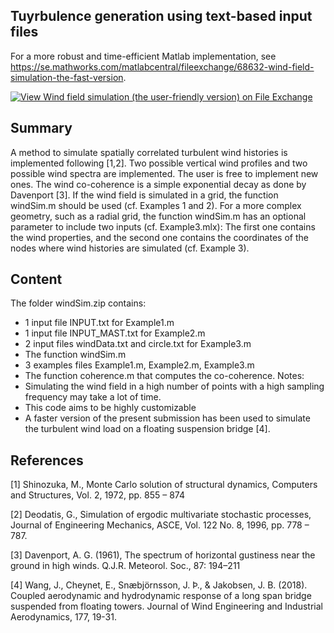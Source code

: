 ## Tuyrbulence generation using text-based input files

For a more robust and time-efficient Matlab implementation, see https://se.mathworks.com/matlabcentral/fileexchange/68632-wind-field-simulation-the-fast-version.

[![View Wind field simulation (the user-friendly version) on File Exchange](https://www.mathworks.com/matlabcentral/images/matlab-file-exchange.svg)](https://se.mathworks.com/matlabcentral/fileexchange/50041-wind-field-simulation-the-user-friendly-version)

## Summary

A method to simulate spatially correlated turbulent wind histories is implemented following [1,2]. 
Two possible vertical wind profiles and two possible wind spectra are implemented. The user is free to implement new ones. The wind co-coherence is a simple exponential decay as done by Davenport [3]. If the wind field is simulated in a grid, the function windSim.m should be used (cf. Examples 1 and 2). For a more complex geometry, such as a radial grid, the function windSim.m has an optional parameter to include two inputs (cf. Example3.mlx): The first one contains the wind properties, and the second one contains the coordinates of the nodes where wind histories are simulated (cf. Example 3).

## Content

The folder windSim.zip contains:
-	1 input file INPUT.txt for Example1.m
-	1 input file INPUT_MAST.txt for Example2.m
-	2 input files windData.txt and circle.txt for Example3.m
-	The function windSim.m
-	3 examples files Example1.m, Example2.m, Example3.m
-	The function coherence.m that computes the co-coherence.
Notes:
-	Simulating the wind field in a high number of points with a high sampling frequency may take a lot of time. 
-	This code aims to be highly customizable 
-	A faster version of the present submission has been used to simulate the turbulent wind load on a floating suspension bridge [4]. 

## References

[1] Shinozuka, M., Monte Carlo solution of structural dynamics, Computers and Structures, Vol. 2, 1972, pp. 855 – 874 

[2] Deodatis, G., Simulation of ergodic multivariate stochastic processes, Journal of Engineering Mechanics, ASCE, Vol. 122 No. 8, 1996, pp. 778 – 787. 

[3] Davenport, A. G. (1961), The spectrum of horizontal gustiness near the ground in high winds. Q.J.R. Meteorol. Soc., 87: 194–211 

[4] Wang, J., Cheynet, E., Snæbjörnsson, J. Þ., & Jakobsen, J. B. (2018). Coupled aerodynamic and hydrodynamic response of a long span bridge suspended from floating towers. Journal of Wind Engineering and Industrial Aerodynamics, 177, 19-31.
